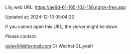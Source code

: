 Lily_web URL: https://ae6d-61-165-102-156.ngrok-free.app

Updated at: 2024-12-10 05:04:20

If you cannot open this URL, the server might be down.

Please contact: 

goley04@foxmail.com Or Wechat:GL_yeaH
